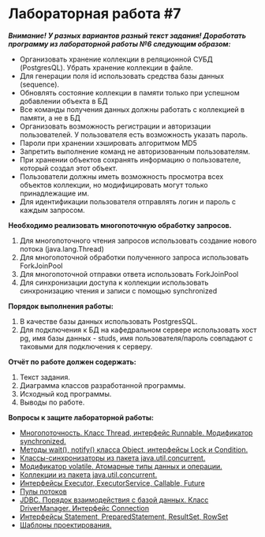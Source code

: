# Лабораторная работа #7
***Внимание! У разных вариантов разный текст задания!
Доработать программу из лабораторной работы №6 следующим образом:***

* Организовать хранение коллекции в реляционной СУБД (PostgresQL). Убрать хранение коллекции в файле.
* Для генерации поля id использовать средства базы данных (sequence).
* Обновлять состояние коллекции в памяти только при успешном добавлении объекта в БД
* Все команды получения данных должны работать с коллекцией в памяти, а не в БД
* Организовать возможность регистрации и авторизации пользователей. У пользователя есть возможность указать пароль.
* Пароли при хранении хэшировать алгоритмом MD5
* Запретить выполнение команд не авторизованным пользователям.
* При хранении объектов сохранять информацию о пользователе, который создал этот объект.
* Пользователи должны иметь возможность просмотра всех объектов коллекции, но модифицировать могут только принадлежащие им.
* Для идентификации пользователя отправлять логин и пароль с каждым запросом. 

**Необходимо реализовать многопоточную обработку запросов.**

1. Для многопоточного чтения запросов использовать создание нового потока (java.lang.Thread)
2. Для многопоточной обработки полученного запроса использовать ForkJoinPool
3. Для многопоточной отправки ответа использовать ForkJoinPool
4. Для синхронизации доступа к коллекции использовать синхронизацию чтения и записи с помощью synchronized

**Порядок выполнения работы:**

1. В качестве базы данных использовать PostgresSQL.
2. Для подключения к БД на кафедральном сервере использовать хост pg, имя базы данных - studs, имя пользователя/пароль совпадают с таковыми для подключения к серверу.

**Отчёт по работе должен содержать:**

1. Текст задания.
2. Диаграмма классов разработанной программы.
3. Исходный код программы.
4. Выводы по работе.

**Вопросы к защите лабораторной работы:**

* [Многопоточность. Класс Thread, интерфейс Runnable. Модификатор synchronized.](Theory/Theory1.md)
* [Методы wait(), notify() класса Object, интерфейсы Lock и Condition.](Theory/Theory2.md)
* [Классы-синхронизаторы из пакета java.util.concurrent.](Theory/Theory3.md)
* [Модификатор volatile. Атомарные типы данных и операции.](Theory/Theory4.md)
* [Коллекции из пакета java.util.concurrent.](Theory/Theory5.md)
* [Интерфейсы Executor, ExecutorService, Callable, Future](Theory/Theory6.md)
* [Пулы потоков](Theory/Theory7.md)
* [JDBC. Порядок взаимодействия с базой данных. Класс DriverManager. Интерфейс Connection](Theory/Theory8.md)
* [Интерфейсы Statement, PreparedStatement, ResultSet, RowSet](Theory/Theory9.md)
* [Шаблоны проектирования.](Theory/Theory10.md)